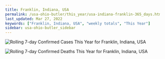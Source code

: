 ```yaml
---
title: Franklin, Indiana, USA
permalink: /usa-ohio-butler/this_year/usa-indiana-franklin-365_days.html
last_updated: Mar 27, 2022
keywords: ["Franklin, Indiana, USA", "weekly totals", "This Year"]
sidebar: usa-ohio-butler_sidebar
---
```


![Rolling 7-day Confirmed Cases This Year for Franklin, Indiana, USA](/covid_tracker/images/graphs/usa-indiana-franklin-rolling_7_days_confirmed-365_days_graph.png)

![Rolling 7-day Confirmed Deaths This Year for Franklin, Indiana, USA](/covid_tracker/images/graphs/usa-indiana-franklin-rolling_7_days_deaths-365_days_graph.png)
